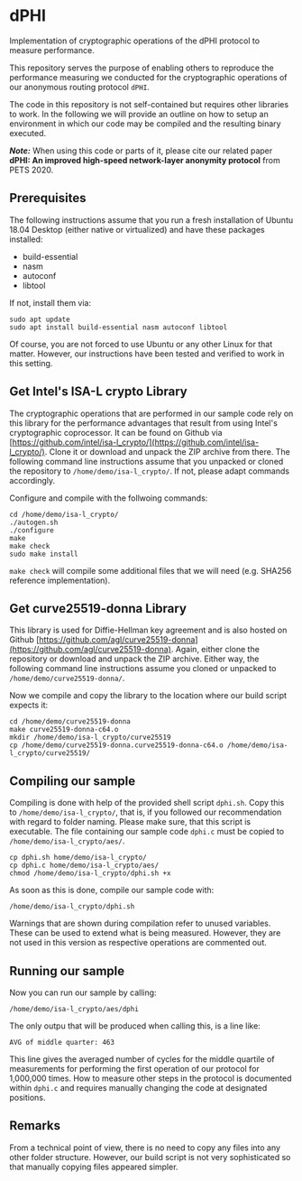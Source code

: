 # dPHI
Implementation of cryptographic operations of the dPHI protocol to measure performance.

This repository serves the purpose of enabling others to reproduce the performance measuring we conducted for the cryptographic operations of our anonymous routing protocol `dPHI`.

The code in this repository is not self-contained but requires other libraries to work. In the following we will provide an outline on how to setup an environment in which our code may be compiled and the resulting binary executed.

___Note:___ When using this code or parts of it, please cite our related paper __dPHI: An improved high-speed network-layer anonymity protocol__ from PETS 2020.

## Prerequisites
The following instructions assume that you run a fresh installation of Ubuntu 18.04 Desktop (either native or virtualized) and have these packages installed:

* build-essential
* nasm
* autoconf
* libtool

If not, install them via:
```
sudo apt update
sudo apt install build-essential nasm autoconf libtool
```
Of course, you are not forced to use Ubuntu or any other Linux for that matter. However, our instructions have been tested and verified to work in this setting.

## Get Intel's ISA-L crypto Library
The cryptographic operations that are performed in our sample code rely on this library for the performance advantages that result from using Intel's cryptographic coprocessor. It can be found on Github via [https://github.com/intel/isa-l_crypto/](https://github.com/intel/isa-l_crypto/). Clone it or download and unpack the ZIP archive from there. The following command line instructions assume that you unpacked or cloned the repository to `/home/demo/isa-l_crypto/`. If not, please adapt commands accordingly.

Configure and compile with the follwoing commands:
```
cd /home/demo/isa-l_crypto/
./autogen.sh
./configure
make
make check
sudo make install
```
`make check` will compile some additional files that we will need (e.g. SHA256 reference implementation).

## Get curve25519-donna Library
This library is used for Diffie-Hellman key agreement and is also hosted on Github [https://github.com/agl/curve25519-donna](https://github.com/agl/curve25519-donna). Again, either clone the repository or download and unpack the ZIP archive. Either way, the following command line instructions assume you cloned or unpacked to `/home/demo/curve25519-donna/`.

Now we compile and copy the library to the location where our build script expects it:
```
cd /home/demo/curve25519-donna
make curve25519-donna-c64.o
mkdir /home/demo/isa-l_crypto/curve25519
cp /home/demo/curve25519-donna.curve25519-donna-c64.o /home/demo/isa-l_crypto/curve25519/
```
## Compiling our sample

Compiling is done with help of the provided shell script `dphi.sh`. Copy this to `/home/demo/isa-l_crypto/`, that is, if you followed our recommendation with regard to folder naming. Please make sure, that this script is executable. The file containing our sample code `dphi.c` must be copied to `/home/demo/isa-l_crypto/aes/`.
```
cp dphi.sh home/demo/isa-l_crypto/
cp dphi.c home/demo/isa-l_crypto/aes/
chmod /home/demo/isa-l_crypto/dphi.sh +x
```

As soon as this is done, compile our sample code with:
```
/home/demo/isa-l_crypto/dphi.sh
```
Warnings that are shown during compilation refer to unused variables. These can be used to extend what is being measured. However, they are not used in this version as respective operations are commented out.

## Running our sample
Now you can run our sample by calling:
```
/home/demo/isa-l_crypto/aes/dphi
```
The only outpu that will be produced when calling this, is a line like:
```
AVG of middle quarter: 463
```
This line gives the averaged number of cycles for the middle quartile of measurements for performing the first operation of our protocol for 1,000,000 times. How to measure other steps in the protocol is documented within `dphi.c` and requires manually changing the code at designated positions.

## Remarks
From a technical point of view, there is no need to copy any files into any other folder structure. However, our build script is not very sophisticated so that manually copying files appeared simpler.

